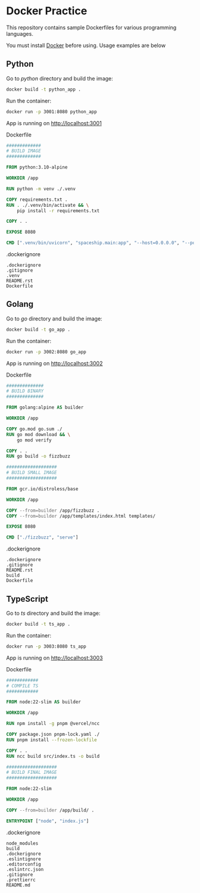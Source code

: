 # Docker Practice

This repository contains sample Dockerfiles for various programming languages.

You must install [Docker](https://www.docker.com/) before using. Usage examples are below

## Python

Go to _python_ directory and build the image:

```bash
docker build -t python_app .
```

Run the container:

```bash
docker run -p 3001:8080 python_app
```

App is running on [http://localhost:3001](http://localhost:3001)

Dockerfile

```dockerfile
#############
# BUILD IMAGE
#############

FROM python:3.10-alpine

WORKDIR /app

RUN python -m venv ./.venv

COPY requirements.txt .
RUN . ./.venv/bin/activate && \
    pip install -r requirements.txt

COPY . .

EXPOSE 8080

CMD [".venv/bin/uvicorn", "spaceship.main:app", "--host=0.0.0.0", "--port=8080"]
```

.dockerignore

```
.dockerignore
.gitignore
.venv
README.rst
Dockerfile
```

## Golang

Go to _go_ directory and build the image:

```bash
docker build -t go_app .
```

Run the container:

```bash
docker run -p 3002:8080 go_app
```

App is running on [http://localhost:3002](http://localhost:3002)

Dockerfile

```dockerfile
##############
# BUILD BINARY
##############

FROM golang:alpine AS builder

WORKDIR /app

COPY go.mod go.sum ./
RUN go mod download && \
    go mod verify

COPY . .
RUN go build -o fizzbuzz

###################
# BUILD SMALL IMAGE
###################

FROM gcr.io/distroless/base

WORKDIR /app

COPY --from=builder /app/fizzbuzz .
COPY --from=builder /app/templates/index.html templates/

EXPOSE 8080

CMD ["./fizzbuzz", "serve"]
```

.dockerignore

```
.dockerignore
.gitignore
README.rst
build
Dockerfile
```

## TypeScript

Go to _ts_ directory and build the image:

```bash
docker build -t ts_app .
```

Run the container:

```bash
docker run -p 3003:8080 ts_app
```

App is running on [http://localhost:3003](http://localhost:3003)

Dockerfile

```dockerfile
############
# COMPILE TS
############

FROM node:22-slim AS builder

WORKDIR /app

RUN npm install -g pnpm @vercel/ncc

COPY package.json pnpm-lock.yaml ./
RUN pnpm install --frozen-lockfile

COPY . .
RUN ncc build src/index.ts -o build

###################
# BUILD FINAL IMAGE
###################

FROM node:22-slim

WORKDIR /app

COPY --from=builder /app/build/ .

ENTRYPOINT ["node", "index.js"]
```

.dockerignore

```
node_modules
build
.dockerignore
.eslintignore
.editorconfig
.eslintrc.json
.gitignore
.prettierrc
README.md
```